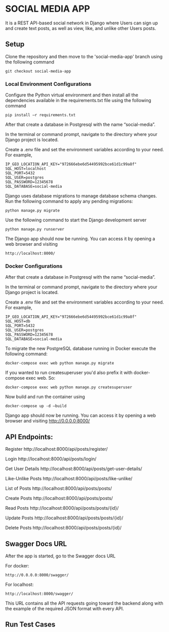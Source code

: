 # SOCIAL MEDIA APP
It is a REST API-based social network in Django where Users can sign up and create text posts, as well as view, like, and unlike other Users posts.

## Setup
Clone the repository and then move to the 'social-media-app' branch using the following command

	git checkout social-media-app

### Local Environment Configurations
Configure the Python virtual environment and then install all the dependencies available in the requirements.txt file using the following command

	pip install –r requirements.txt

After that create a database in Postgresql with the name “social-media”. 

In the terminal or command prompt, navigate to the directory where your Django project is located.

Create a .env file and set the environment variables according to your need. For example,

	IP_GEO_LOCATION_API_KEY="972666ebe6d54495992bce61d1c99a8f"
	SQL_HOST=localhost
	SQL_PORT=5432
	SQL_USER=postgres
	SQL_PASSWORD=12345678
	SQL_DATABASE=social-media

Django uses database migrations to manage database schema changes. Run the following command to apply any pending migrations:

	python manage.py migrate

Use the following command to start the Django development server

	python manage.py runserver

The Django app should now be running. You can access it by opening a web browser and visiting

	http://localhost:8000/

### Docker Configurations
After that create a database in Postgresql with the name “social-media”. 

In the terminal or command prompt, navigate to the directory where your Django project is located.

Create a .env file and set the environment variables according to your need. For example,

	IP_GEO_LOCATION_API_KEY="972666ebe6d54495992bce61d1c99a8f"
	SQL_HOST=db
	SQL_PORT=5432
	SQL_USER=postgres
	SQL_PASSWORD=12345678
	SQL_DATABASE=social-media

To migrate the new PostgreSQL database running in Docker execute the following command:

	docker-compose exec web python manage.py migrate

If you wanted to run createsuperuser you'd also prefix it with docker-compose exec web. So:

	docker-compose exec web python manage.py createsuperuser

Now build and run the container using

	docker-compose up -d –build

Django app should now be running. You can access it by opening a web browser and visiting http://0.0.0.0:8000/



## API Endpoints:
Register
	http://localhost:8000/api/posts/register/

Login 
	http://localhost:8000/api/posts/login/

Get User Details
	http://localhost:8000/api/posts/get-user-details/

Like-Unlike Posts
        http://localhost:8000/api/posts/like-unlike/

List of Posts
	http://localhost:8000/api/posts/posts/

Create Posts
	http://localhost:8000/api/posts/posts/

Read Posts
	http://localhost:8000/api/posts/posts/{id}/
	
Update Posts
	http://localhost:8000/api/posts/posts/{id}/

Delete Posts
	http://localhost:8000/api/posts/posts/{id}/


## Swagger Docs URL
After the app is started, go to the Swagger docs URL

For docker:	

	http://0.0.0.0:8000/swagger/

For localhost:	
 
 	http://localhost:8000/swagger/

This URL contains all the API requests going toward the backend along with the example of the required JSON format with every API.

## Run Test Cases
